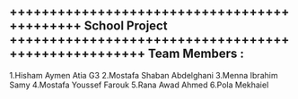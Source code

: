 ++++++++++++++++++++++++++++++++++++++++++++  School Project  ++++++++++++++++++++++++++++++++++++++++++++++++++++ 
Team Members :
--------------
1.Hisham Aymen Atia G3 
2.Mostafa Shaban Abdelghani 
3.Menna Ibrahim Samy
4.Mostafa Youssef Farouk
5.Rana Awad Ahmed
6.Pola Mekhaiel
